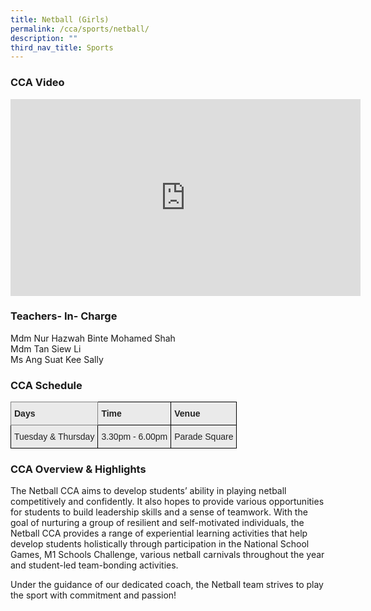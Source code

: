 ```yaml
---
title: Netball (Girls)
permalink: /cca/sports/netball/
description: ""
third_nav_title: Sports
---
```


### CCA Video

<div class="bp-youtube">

<iframe width="560" height="315" src="https://www.youtube.com/embed/9ZxB_5T-YRI" title="YouTube video player" frameborder="0" allow="accelerometer; autoplay; clipboard-write; encrypted-media; gyroscope; picture-in-picture" allowfullscreen></iframe>

</div>

### Teachers- In- Charge

Mdm Nur Hazwah Binte Mohamed Shah <br>
Mdm Tan Siew Li <br>
Ms Ang Suat Kee Sally


### CCA Schedule

<style type="text/css">
.tg  {border-collapse:collapse;border-spacing:0;}
.tg td{border-color:black;border-style:solid;border-width:1px;font-family:Arial, sans-serif;font-size:14px;
  overflow:hidden;padding:10px 5px;word-break:normal;}
.tg th{border-color:black;border-style:solid;border-width:1px;font-family:Arial, sans-serif;font-size:14px;
  font-weight:normal;overflow:hidden;padding:10px 5px;word-break:normal;}
.tg .tg-y7qa{background-color:#EAEAEA;color:#222;text-align:left;vertical-align:top}
.tg .tg-z5wu{background-color:#EAEAEA;border-color:inherit;color:#222;font-weight:bold;text-align:left;vertical-align:top}
.tg .tg-rj1p{background-color:#EAEAEA;color:#222;font-weight:bold;text-align:left;vertical-align:top}
</style>
<table class="tg">
<thead>
  <tr>
    <th class="tg-z5wu">Days</th>
    <th class="tg-rj1p">Time</th>
    <th class="tg-rj1p">Venue</th>
  </tr>
</thead>
<tbody>
  <tr>
    <td class="tg-y7qa">Tuesday &amp; Thursday</td>
    <td class="tg-y7qa">3.30pm - 6.00pm</td>
    <td class="tg-y7qa">Parade Square</td>
  </tr>
</tbody>
</table>

### CCA Overview & Highlights

The Netball CCA aims to develop students’ ability in playing netball competitively and confidently. It also hopes to provide various opportunities for students to build leadership skills and a sense of teamwork. With the goal of nurturing a group of resilient and self-motivated individuals, the Netball CCA provides a range of experiential learning activities that help develop students holistically through participation in the National School Games, M1 Schools Challenge, various netball carnivals throughout the year and student-led team-bonding activities.

 Under the guidance of our dedicated coach, the Netball team strives to play the sport with commitment and passion!


